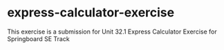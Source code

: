 # express-calculator-exercise
This exercise is a submission for Unit 32.1 Express Calculator Exercise for Springboard SE Track
